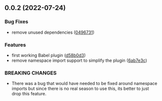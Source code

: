 

## 0.0.2 (2022-07-24)


### Bug Fixes

* remove unused dependencies ([0496731](https://github.com/Avansai/messages-modules/commit/04967313806e102dde010af1d8716d952a0d260a))


### Features

* first working Babel plugin ([d58b0d3](https://github.com/Avansai/messages-modules/commit/d58b0d343b2d9d6eaf543378fa2c184bf58e8b3a))
* remove namespace import support to simplify the plugin ([6ab7e3c](https://github.com/Avansai/messages-modules/commit/6ab7e3cbc622bcae5115fd6a5baad8afaa608dc0))


### BREAKING CHANGES

* There was a bug that would have needed to be fixed around namespace imports but since there is no real season to use this, its better to just drop this feature.